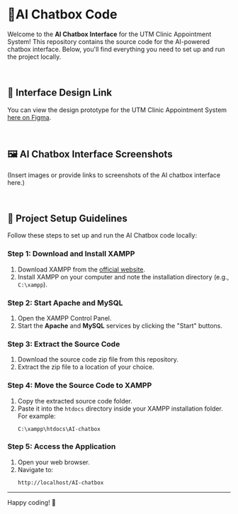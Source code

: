 # 🤝AI Chatbox Code

Welcome to the **AI Chatbox Interface** for the UTM Clinic Appointment System! This repository contains the source code for the AI-powered chatbox interface. Below, you'll find everything you need to set up and run the project locally.

<br /> 

## 📌 Interface Design Link
You can view the design prototype for the UTM Clinic Appointment System [here on Figma](https://www.figma.com/design/hGqGEB5tf73RZloOrIECI0/Untitled?node-id=0-1&t=MOIHPNHWTFQIITmk-1).

<br /> 

## 🖼️ AI Chatbox Interface Screenshots
(Insert images or provide links to screenshots of the AI chatbox interface here.)

<br />


## 📂 Project Setup Guidelines
Follow these steps to set up and run the AI Chatbox code locally:

### Step 1: Download and Install XAMPP
1. Download XAMPP from the [official website](https://www.apachefriends.org/index.html).
2. Install XAMPP on your computer and note the installation directory (e.g., `C:\xampp`).

### Step 2: Start Apache and MySQL
1. Open the XAMPP Control Panel.
2. Start the **Apache** and **MySQL** services by clicking the "Start" buttons.

### Step 3: Extract the Source Code
1. Download the source code zip file from this repository.
2. Extract the zip file to a location of your choice.

### Step 4: Move the Source Code to XAMPP
1. Copy the extracted source code folder.
2. Paste it into the `htdocs` directory inside your XAMPP installation folder. For example:
   ```
   C:\xampp\htdocs\AI-chatbox
   ```

### Step 5: Access the Application
1. Open your web browser.
2. Navigate to:
   ```
   http://localhost/AI-chatbox
   ```

---

Happy coding! 🚀
